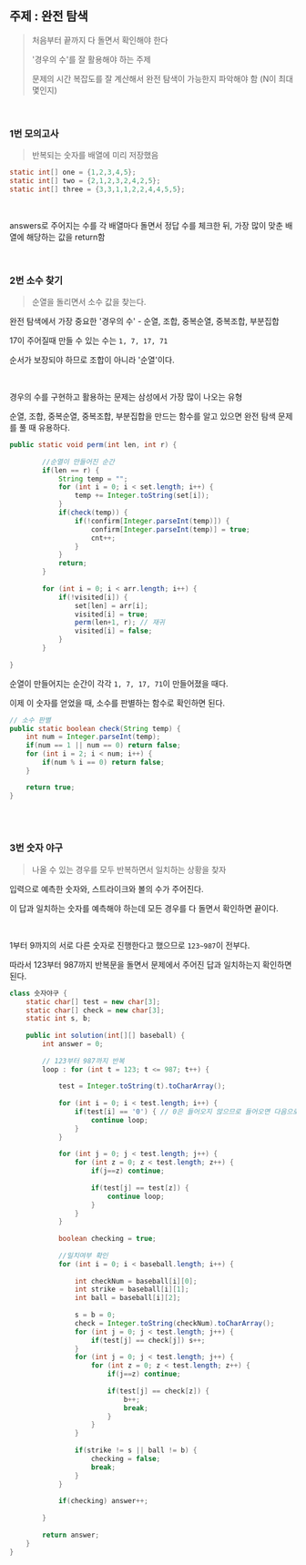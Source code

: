 ## 주제 : 완전 탐색

> 처음부터 끝까지 다 돌면서 확인해야 한다
>
> '경우의 수'를 잘 활용해야 하는 주제
>
> 문제의 시간 복잡도를 잘 계산해서 완전 탐색이 가능한지 파악해야 함 (N이 최대 몇인지)

<br>

### 1번 모의고사

> 반복되는 숫자를 배열에 미리 저장했음

```java
static int[] one = {1,2,3,4,5};
static int[] two = {2,1,2,3,2,4,2,5};
static int[] three = {3,3,1,1,2,2,4,4,5,5};
```

<br>

answers로 주어지는 수를 각 배열마다 돌면서 정답 수를 체크한 뒤, 가장 많이 맞춘 배열에 해당하는 값을 return함

<br>

### 2번 소수 찾기

> 순열을 돌리면서 소수 값을 찾는다.

완전 탐색에서 가장 중요한 '경우의 수' - 순열, 조합, 중복순열, 중복조합, 부분집합

17이 주어질때 만들 수 있는 수는 `1, 7, 17, 71` 

순서가 보장되야 하므로 조합이 아니라 '순열'이다.

<br>

경우의 수를 구현하고 활용하는 문제는 삼성에서 가장 많이 나오는 유형

순열, 조합, 중복순열, 중복조합, 부분집합을 만드는 함수를 알고 있으면 완전 탐색 문제를 풀 때 유용하다.

```java
public static void perm(int len, int r) {
		
    	//순열이 만들어진 순간
		if(len == r) {
			String temp = "";
			for (int i = 0; i < set.length; i++) {
				temp += Integer.toString(set[i]);
			}
			if(check(temp)) {
				if(!confirm[Integer.parseInt(temp)]) {
					confirm[Integer.parseInt(temp)] = true;
					cnt++;
				}	
			}
			return;
		}
		
		for (int i = 0; i < arr.length; i++) {
			if(!visited[i]) {
				set[len] = arr[i];
				visited[i] = true;
				perm(len+1, r); // 재귀
				visited[i] = false;
			}
		}
		
}
```

순열이 만들어지는 순간이 각각 `1, 7, 17, 71`이 만들어졌을 때다.

이제 이 숫자를 얻었을 때, 소수를 판별하는 함수로 확인하면 된다.

```java
// 소수 판별
public static boolean check(String temp) {
    int num = Integer.parseInt(temp);
    if(num == 1 || num == 0) return false;
    for (int i = 2; i < num; i++) {
        if(num % i == 0) return false;
    }

    return true;
}
```

<br>

<br>

### 3번 숫자 야구

> 나올 수 있는 경우를 모두 반복하면서 일치하는 상황을 찾자

입력으로 예측한 숫자와, 스트라이크와 볼의 수가 주어진다.

이 답과 일치하는 숫자를 예측해야 하는데 모든 경우를 다 돌면서 확인하면 끝이다.

<br>

1부터 9까지의 서로 다른 숫자로 진행한다고 했으므로 `123~987`이 전부다.

따라서 123부터 987까지 반복문을 돌면서 문제에서 주어진 답과 일치하는지 확인하면 된다.

```java
class 숫자야구 {
    static char[] test = new char[3];
	static char[] check = new char[3];
	static int s, b;
    
	public int solution(int[][] baseball) {
        int answer = 0;
        
        // 123부터 987까지 반복
        loop : for (int t = 123; t <= 987; t++) {
        	
        	test = Integer.toString(t).toCharArray();
        	
        	for (int i = 0; i < test.length; i++) {
				if(test[i] == '0') { // 0은 들어오지 않으므로 들어오면 다음으로
					continue loop;
				}
			}
        	
        	for (int j = 0; j < test.length; j++) {
				for (int z = 0; z < test.length; z++) {
					if(j==z) continue;
					
					if(test[j] == test[z]) {
						continue loop;
					}
				}
			}
        	
        	boolean checking = true;
			
            //일치여부 확인
        	for (int i = 0; i < baseball.length; i++) {
				
        		int checkNum = baseball[i][0];
        		int strike = baseball[i][1];
        		int ball = baseball[i][2];
        		
        		s = b = 0;
        		check = Integer.toString(checkNum).toCharArray();
        		for (int j = 0; j < test.length; j++) {
					if(test[j] == check[j]) s++;
				}
        		for (int j = 0; j < test.length; j++) {
					for (int z = 0; z < test.length; z++) {
						if(j==z) continue;
						
						if(test[j] == check[z]) {
							b++;
							break;
						}
					}
				}
        		
        		if(strike != s || ball != b) {
        			checking = false;
        			break;
        		}
			}
        	
        	if(checking) answer++;
        	
		}
        
        return answer;
    }
}
```

